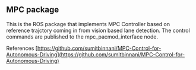 ## MPC package
This is the ROS package that implements MPC Controller based on reference trajctory coming in from vision based lane detection. 
The control commands are published to the mpc_pacmod_interface node.

References
[https://github.com/sumitbinnani/MPC-Control-for-Autonomous-Driving](https://github.com/sumitbinnani/MPC-Control-for-Autonomous-Driving)
